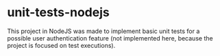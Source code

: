 # unit-tests-nodejs
This project in NodeJS was made to implement basic unit tests for a possible user authentication feature (not implemented here, because the project is focused on test executions).
